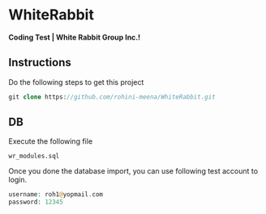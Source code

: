 # WhiteRabbit

**Coding Test | White Rabbit Group Inc.!**

## Instructions

Do the following steps to get this project

``` php
git clone https://github.com/rohini-meena/WhiteRabbit.git
```

## DB

Execute the following file

``` 
wr_modules.sql
```

Once you done the database import, you can use following test account to login.

``` php
username: roh1@yopmail.com
password: 12345 
```
